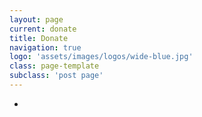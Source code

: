 ```yaml
---
layout: page
current: donate
title: Donate
navigation: true
logo: 'assets/images/logos/wide-blue.jpg'
class: page-template
subclass: 'post page'
---
```


* 